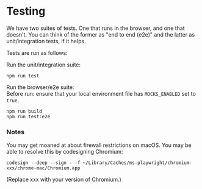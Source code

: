 # Testing

We have two suites of tests. One that runs in the browser, and one that doesn't.
You can think of the former as "end to end (e2e)" and the latter as
unit/integration tests, if it helps.

Tests are run as follows:

Run the unit/integration suite:

```shell
npm run test
```

Run the browser/e2e suite:  
Before run: ensure that your local environment file has `MOCKS_ENABLED` set to `true`.
```shell
npm run build
npm run test:e2e
```

### Notes

You may get moaned at about firewall restrictions on macOS. You may be able to
resolve this by codesigning Chromium:

```shell
codesign --deep --sign - -f ~/Library/Caches/ms-playwright/chromium-xxx/chrome-mac/Chromium.app
```

(Replace xxx with your version of Chromium.)
